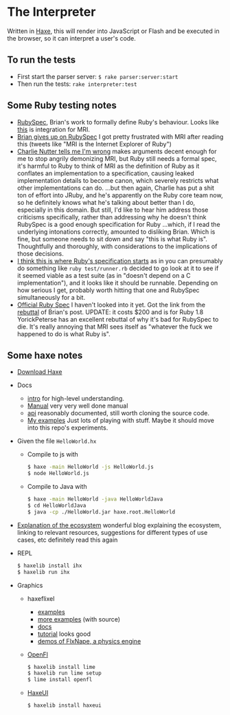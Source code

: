 The Interpreter
===============

Written in [Haxe](http://haxe.org/),
this will render into JavaScript or Flash
and be executed in the browser,
so it can interpret a user's code.

To run the tests
----------------

* First start the parser server: `$ rake parser:server:start`
* Then run the tests: `rake interpreter:test`

Some Ruby testing notes
-----------------------

* [RubySpec](https://github.com/rubyspec/rubyspec), Brian's work to formally define Ruby's behaviour.
  Looks like [this](https://github.com/ruby/ruby/blob/1026907467ea3d5441e1bfa95f5f37b431a684f3/spec/default.mspec) is integration for MRI.
* [Brian gives up on RubySpec](http://rubini.us/2014/12/31/matz-s-ruby-developers-don-t-use-rubyspec/) I got pretty frustrated with MRI after reading this (tweets like "MRI is the Internet Explorer of Ruby")
* [Charlie Nutter tells me I'm wrong](https://twitter.com/headius/status/550405187853352960) makes arguments decent enough for me to stop angrily demonizing MRI,
  but Ruby still needs a formal spec, it's harmful to Ruby to think of MRI as the definition of Ruby as it conflates an implementation to a specification,
  causing leaked implementation details to become canon, which severely restricts what other implementations can do. ...but then again,
  Charlie has put a shit ton of effort into JRuby, and he's apparently on the Ruby core team now, so he definitely knows what he's talking about better than I do,
  especially in this domain. But still, I'd like to hear him address those criticisms specifically,
  rather than addressing why he doesn't think RubySpec is a good enough specification for Ruby ...which, if I read the underlying intonations correctly, amounted to disliking Brian.
  Which is fine, but someone needs to sit down and say "this is what Ruby is". Thoughtfully and thoroughly, with considerations to the implications of those decisions.
* [I think this is where Ruby's specification starts](https://github.com/ruby/ruby/blob/trunk/test/runner.rb)
  as in you can presumably do something like `ruby test/runner.rb` decided to go look at it to see if it seemed viable as a test suite (as in "doesn't depend on a C implementation"),
  and it looks like it should be runnable. Depending on how serious I get, probably worth hitting that one and RubySpec simultaneously for a bit.
* [Official Ruby Spec](http://www.iso.org/iso/iso_catalogue/catalogue_tc/catalogue_detail.htm?csnumber=59579)
  I haven't looked into it yet. Got the link from the [rebuttal](https://gist.github.com/nateberkopec/11dbcf0ee7f2c08450ea)
  of Brian's post. UPDATE: it costs $200 and is for Ruby 1.8 YorickPeterse has an excellent rebuttal of why it's bad for RubySpec to die.
  It's really annoying that MRI sees itself as "whatever the fuck we happened to do is what Ruby is".

Some haxe notes
---------------

* [Download Haxe](http://haxe.org/download/)
* Docs
  * [intro](http://haxe.org/documentation/introduction/) for high-level understanding.
  * [Manual](http://haxe.org/manual/) very very well done manual
  * [api](http://api.haxe.org/) reasonably documented, still worth cloning the source code.
  * [My examples](https://gist.github.com/JoshCheek/a3ba5325df017f6e346e) Just lots of playing with stuff. Maybe it should move into this repo's experiments.
* Given the file `HelloWorld.hx`
  * Compile to js with

    ```sh
    $ haxe -main HelloWorld -js HelloWorld.js
    $ node HelloWorld.js
    ```
  * Compile to Java with

    ```sh
    $ haxe -main HelloWorld -java HelloWorldJava
    $ cd HelloWorldJava
    $ java -cp ./HelloWorld.jar haxe.root.HelloWorld
    ```
* [Explanation of the ecosystem](http://gamasutra.com/blogs/LarsDoucet/20140318/213407/Flash_is_dead_long_live_OpenFL.php)
  wonderful blog explaining the ecosystem,
  linking to relevant resources,
  suggestions for different types of use cases, etc
  definitely read this again
* REPL

  ```sh
  $ haxelib install ihx
  $ haxelib run ihx
  ```
* Graphics
  * haxeflixel
    * [examples](http://haxeflixel.com/showcase/)
    * [more examples](http://haxeflixel.com/demos/) (with source)
    * [docs](http://haxeflixel.com/documentation/)
    * [tutorial](http://haxeflixel.com/documentation/part-ii-testing/) looks good
    * [demos of FlxNape, a physics engine](http://haxeflixel.com/demos/FlxNape/)
  * [OpenFl](http://haxeui.org/install_openfl.jsp)

    ```sh
    $ haxelib install lime
    $ haxelib run lime setup
    $ lime install openfl
    ```
  * [HaxeUI](http://haxeui.org/install_haxeui.jsp)

    ```sh
    $ haxelib install haxeui
    ```
